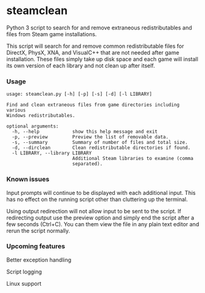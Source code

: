 # steamclean
Python 3 script to search for and remove extraneous redistributables and files from Steam game installations.

This script will search for and remove common redistributable files for DirectX, PhysX, XNA, and VisualC++ that are not needed after game installation. These files simply take up disk space and each game will install its own version of each library and not clean up after itself.

### Usage
```
usage: steamclean.py [-h] [-p] [-s] [-d] [-l LIBRARY]

Find and clean extraneous files from game directories including various
Windows redistributables.

optional arguments:
  -h, --help            show this help message and exit
  -p, --preview         Preview the list of removable data.
  -s, --summary         Summary of number of files and total size.
  -d, --dirclean        Clean redistributable directories if found.
  -l LIBRARY, --library LIBRARY
                        Additional Steam libraries to examine (comma
                        separated).
```

### Known issues
Input prompts will continue to be displayed with each additional input. This has no effect on the running script other than cluttering up the terminal.

Using output redirection will not allow input to be sent to the script. If redirecting output use the preview option and simply end the script after a few seconds (Ctrl+C). You can them view the file in any plain text editor and rerun the script normally.

### Upcoming features
Better exception handling

Script logging

Linux support